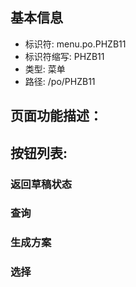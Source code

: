 
## 基本信息

- 标识符: menu.po.PHZB11
- 标识符缩写: PHZB11
- 类型: 菜单
- 路径: /po/PHZB11

## 页面功能描述：





## 按钮列表:


### 返回草稿状态



### 查询



### 生成方案



### 选择


